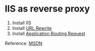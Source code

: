 # IIS as reverse proxy

1. Install IIS
2. Install [URL Rewrite](http://www.iis.net/expand/URLRewrite)
3. Install [Application Routing Request](http://www.iis.net/expand/ApplicationRequestRouting)

Reference: [MSDN](blogs.msdn.microsoft.com/carlosag/2010/04/01/setting-up-a-reverse-proxy-using-iis-url-rewrite-and-arr/)
